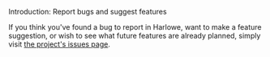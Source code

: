Introduction: Report bugs and suggest features

If you think you've found a bug to report in Harlowe, want to make a feature suggestion, or wish to see what future features are already planned, simply visit [the project's issues page](https://bitbucket.org/_L_/harlowe/issues?status=new&status=open).
